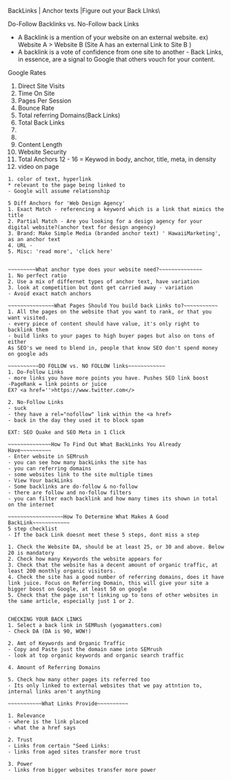 BackLinks | Anchor texts |Figure out your Back LInks\

Do-Follow Backlinks vs. No-Follow back Links
- A Backlink is a mention of your website on an external website. 
ex) Website A > Website B (Site A has an external Link to Site B )
- A backlink is a vote of confidence from one site to another -
Back Links, in essence, are a signal to Google that others vouch for your content.

Google Rates
1. Direct Site Visits
2. Time On Site
3. Pages Per Session
4. Bounce Rate
5. Total referring Domains(Back Links)
6. Total Back Links
7. 
8.
9. Content Length
10. Website Security 
11. Total Anchors
12 - 16 = Keywod in body, anchor, title, meta, in density
17. video on page 


~~~~~~~~Anchor Text~~~~~~~~~~
1. color of text, hyperlink
* relevant to the page being linked to
- Google will assume relationship

5 Diff Anchors for 'Web Design Agency'
1. Exact Match - referencing a keyword which is a link that mimics the title
2. Partial Match - Are you looking for a design agency for your digital website?(anchor text for design angency)
3. Brand: Make Simple Media (branded anchor text) ' HawaiiMarketing', as an anchor text
4. URL - 
5. Misc: 'read more', 'click here'


~~~~~~~~~What anchor type does your website need?~~~~~~~~~~~~~~
1. No perfect ratio
2. Use a mix of differnet types of anchor text, have variation 
3. look at competition but dont get carried away - variation 
- Avoid exact match anchors

~~~~~~~~~~~~~~~What Pages Should You build back Links to?~~~~~~~~~~~
1. All the pages on the website that you want to rank, or that you want visited.
- every piece of content should have value, it's only right to backlink them
- build links to your pages to high buyer pages but also on tons of either
As SEO's we need to blend in, people that know SEO don't spend money on google ads

~~~~~~~~~~DO FOLLOW vs. NO FOLLOW links~~~~~~~~~~~~
1. Do-Follow Links
- more links you have more points you have. Pushes SEO link boost
-PageRank = link points or juice
EX? <a href=''>https://www.twitter.com</> 

2. No-Follow Links 
- suck
- they have a rel="nofollow" link within the <a href>
- back in the day they used it to block spam 

EXT: SEO Quake and SEO Meta in 1 Click

~~~~~~~~~~~~~~How To Find Out What BackLinks You Already Have~~~~~~~~~~
- Enter website in SEMrush
- you can see how many backLinks the site has
- you can referring domains 
- some websites link to the site multiple times
- View Your backLinks
- Some backlinks are do-follow & no-follow
- there are follow and no-follow filters
- you can filter each backlink and how many times its shown in total on the internet

~~~~~~~~~~~~~~~~~~How To Determine What Makes A Good BackLink~~~~~~~~~~~~
5 step checklist
- If the back Link doesnt meet these 5 steps, dont miss a step

1. Check the Website DA, should be at least 25, or 30 and above. Below 20 is mandatory
2. Check how many Keywords the website appears for
3. Check that the website has a decent amount of organic traffic, at least 200 monthly organic visitors.
4. Check the site has a good number of referring domains, does it have link juice. Focus on Referring Domain, this will give your site a bigger boost on Google, at least 50 on google
5. Check that the page isn't linking up to tons of other websites in the same article, especially just 1 or 2.


CHECKING YOUR BACK LINKS
1. Select a back link in SEMRush (yogamatters.com)
- Check DA (DA is 90, WOW!)

2. Amt of Keywords and Organic Traffic
- Copy and Paste just the domain name into SEMrush
- look at top organic keywords and organic search traffic

4. Amount of Referring Domains

5. Check how many other pages its referred too
- Its only linked to external websites that we pay attntion to, internal links aren't anything

~~~~~~~~~~~What Links Provide~~~~~~~~~~

1. Relevance 
- where is the link placed
- what the a href says

2. Trust
- Links from certain "Seed Links:
- links from aged sites transfer more trust

3. Power
- links from bigger websites transfer more power

